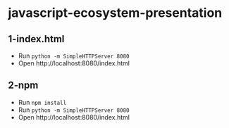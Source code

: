 javascript-ecosystem-presentation
=================================

## 1-index.html
* Run `python -m SimpleHTTPServer 8080`
* Open http://localhost:8080/index.html

## 2-npm
* Run `npm install`
* Run `python -m SimpleHTTPServer 8080`
* Open http://localhost:8080/index.html
